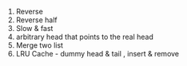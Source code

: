 1. Reverse
2. Reverse half
3. Slow & fast
4. arbitrary head that points to the real head
5. Merge two list
6. LRU Cache - dummy head & tail , insert & remove 